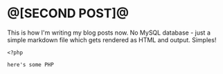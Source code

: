 @[SECOND POST]@
============

This is how I'm writing my blog posts now. No MySQL database - just a simple
markdown file which gets rendered as HTML and output. Simples!

~~~
<?php

here's some PHP
~~~